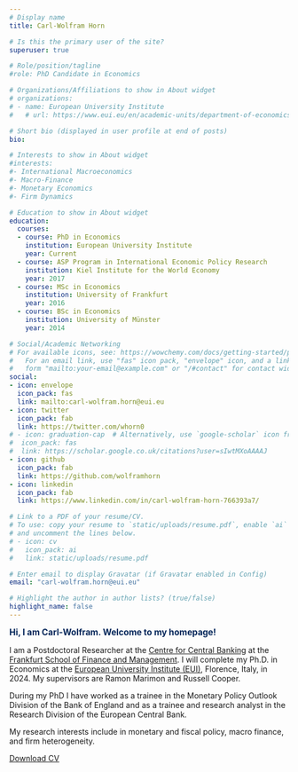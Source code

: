 ```yaml
---
# Display name
title: Carl-Wolfram Horn

# Is this the primary user of the site?
superuser: true

# Role/position/tagline
#role: PhD Candidate in Economics

# Organizations/Affiliations to show in About widget
# organizations:
# - name: European University Institute
#   # url: https://www.eui.eu/en/academic-units/department-of-economics

# Short bio (displayed in user profile at end of posts)
bio: 

# Interests to show in About widget
#interests:
#- International Macroeconomics
#- Macro-Finance
#- Monetary Economics
#- Firm Dynamics

# Education to show in About widget
education:
  courses:
  - course: PhD in Economics
    institution: European University Institute
    year: Current
  - course: ASP Program in International Economic Policy Research
    institution: Kiel Institute for the World Economy
    year: 2017
  - course: MSc in Economics
    institution: University of Frankfurt
    year: 2016
  - course: BSc in Economics
    institution: University of Münster
    year: 2014

# Social/Academic Networking
# For available icons, see: https://wowchemy.com/docs/getting-started/page-builder/#icons
#   For an email link, use "fas" icon pack, "envelope" icon, and a link in the
#   form "mailto:your-email@example.com" or "/#contact" for contact widget.
social:
- icon: envelope
  icon_pack: fas
  link: mailto:carl-wolfram.horn@eui.eu
- icon: twitter
  icon_pack: fab
  link: https://twitter.com/whorn0
# - icon: graduation-cap  # Alternatively, use `google-scholar` icon from `ai` icon pack
#  icon_pack: fas
#  link: https://scholar.google.co.uk/citations?user=sIwtMXoAAAAJ
- icon: github
  icon_pack: fab
  link: https://github.com/wolframhorn
- icon: linkedin
  icon_pack: fab
  link: https://www.linkedin.com/in/carl-wolfram-horn-766393a7/

# Link to a PDF of your resume/CV.
# To use: copy your resume to `static/uploads/resume.pdf`, enable `ai` icons in `params.toml`, 
# and uncomment the lines below.
# - icon: cv
#   icon_pack: ai
#   link: static/uploads/resume.pdf

# Enter email to display Gravatar (if Gravatar enabled in Config)
email: "carl-wolfram.horn@eui.eu"

# Highlight the author in author lists? (true/false)
highlight_name: false
---
```


<span style="color:#07285B;font-size:1.1em">**Hi, I am Carl-Wolfram. Welcome to my homepage!**</span>
<p>I am a Postdoctoral Researcher at the <a target="_blank" href="https://www.frankfurt-school.de/home/research/centres/centre-for-central-banking">Centre for Central Banking</a> at the <a target="_blank" href="https://www.frankfurt-school.de/home">Frankfurt School of Finance and Management</a>. I will complete my Ph.D. in Economics at the <a target="_blank" href="https://www.eui.eu/en/academic-units/department-of-economics">European University Institute (EUI)</a>, Florence, Italy, in 2024. My supervisors are Ramon Marimon and Russell Cooper. 

During my PhD I have worked as a trainee in the Monetary Policy Outlook Division of the Bank of England and as a trainee and research analyst in the Research Division of the European Central Bank.</p>

</p>My research interests include in monetary and fiscal policy, macro finance, and firm heterogeneity. </p>
<a class="bg-rollover paper-button download-button" 
   href="/media/CV_WolframHorn.pdf", 
   download="CV_WolframHorn.pdf">
  <span style="mso-text-raise: 10pt;">
    <i class="fa fa-download" aria-hidden="true"></i> Download CV
  </span>
</a>

<!---
<img src="./images/florence_color.png" alt="" style="height: 450px; width:674,46px;">
-->